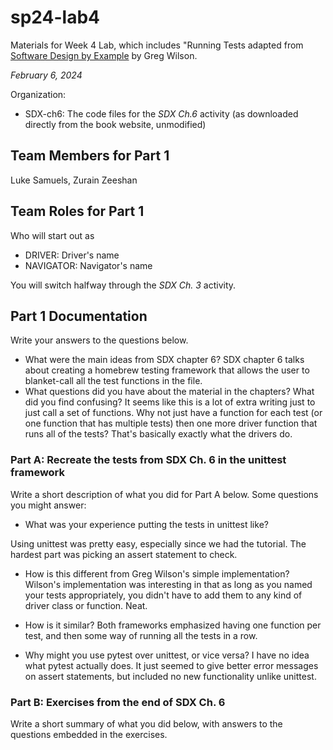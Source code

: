 # sp24-lab4
Materials for Week 4 Lab, which includes "Running Tests adapted from [Software Design by Example](https://third-bit.com/sdxpy/) by Greg Wilson.

_February 6, 2024_

Organization:
* SDX-ch6: The code files for the _SDX Ch.6_ activity (as downloaded directly from the book website, unmodified) 

## Team Members for Part 1
Luke Samuels, Zurain Zeeshan

## Team Roles for Part 1
Who will start out as
* DRIVER: Driver's name
* NAVIGATOR: Navigator's name

You will switch halfway through the _SDX Ch. 3_ activity.

## Part 1 Documentation

Write your answers to the questions below.

* What were the main ideas from SDX chapter 6?
SDX chapter 6 talks about creating a homebrew testing framework that allows the user to blanket-call all the test functions in the file.
* What questions did you have about the material in the chapters? What did you find confusing?
It seems like this is a lot of extra writing just to just call a set of functions. Why not just have a function for each test (or one function that has multiple tests) then one more driver function that runs all of the tests? That's basically exactly what the drivers do.

### Part A: Recreate the tests from SDX Ch. 6 in the unittest framework

Write a short description of what you did for Part A below. Some questions you might answer: 
* What was your experience putting the tests in unittest like? 

Using unittest was pretty easy, especially since we had the tutorial. The hardest part was picking an assert statement to check.

* How is this different from Greg Wilson's simple implementation?
Wilson's implementation was interesting in that as long as you named your tests appropriately, you didn't have to add them to any kind of driver class or function. Neat. 

* How is it similar? 
Both frameworks emphasized having one function per test, and then some way of running all the tests in a row.

* Why might you use pytest over unittest, or vice versa?
I have no idea what pytest actually does. It just seemed to give better error messages on assert statements, but included no new functionality unlike unittest.

### Part B: Exercises from the end of SDX Ch. 6

Write a short summary of what you did below, with answers to the questions embedded in the exercises.
